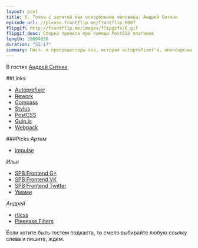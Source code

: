 ```yaml
---
layout: post
title: 6. Точка с запятой как оскорбление человека. Андрей Ситник
episode_url: //please.frontflip.me/frontflip_0007
flipgif: http://frontflip.me/images/flipgifs/6.gif
flipgif_desc: Сборка проекта при помощи PostCSS плагинов
length: 39804656
duration: "55:17"
summary: Пост- и препроцессоры css, история autoprefixer'a, опенсорсные войны и много магии.
---
```


В гостях [Андрей Ситник](https://twitter.com/andrey_sitnik)

##Links
 - [Autoprefixer](https://github.com/postcss/autoprefixer)
 - [Rework](https://github.com/reworkcss/rework)
 - [Compass](http://compass-style.org/)
 - [Stylus](http://learnboost.github.io/stylus/)
 - [PostCSS](https://github.com/postcss/postcss)
 - [Gulp.js](http://gulpjs.com/)
 - [Webpack](https://webpack.github.io/)


###Picks
*Артем*

 - [impulse](http://impulse.luster.io)

*Илья*

 - [SPB Frontend G+](https://plus.google.com/communities/104754387486747286577)
 - [SPB Frontend VK](https://vk.com/spb_frontend)
 - [SPB Frontend Twitter](https://vk.com/spb_frontend)
 - [Умами](http://ru.wikipedia.org/wiki/%D0%A3%D0%BC%D0%B0%D0%BC%D0%B8)

*Андрей*

 - [rtlcss](https://github.com/MohammadYounes/rtlcss)
 - [Pleeease Filters](https://github.com/iamvdo/pleeease-filters)

Если хотите быть гостем подкаста, то смело выбирайте любую ссылку слева и пишите, ждем.
